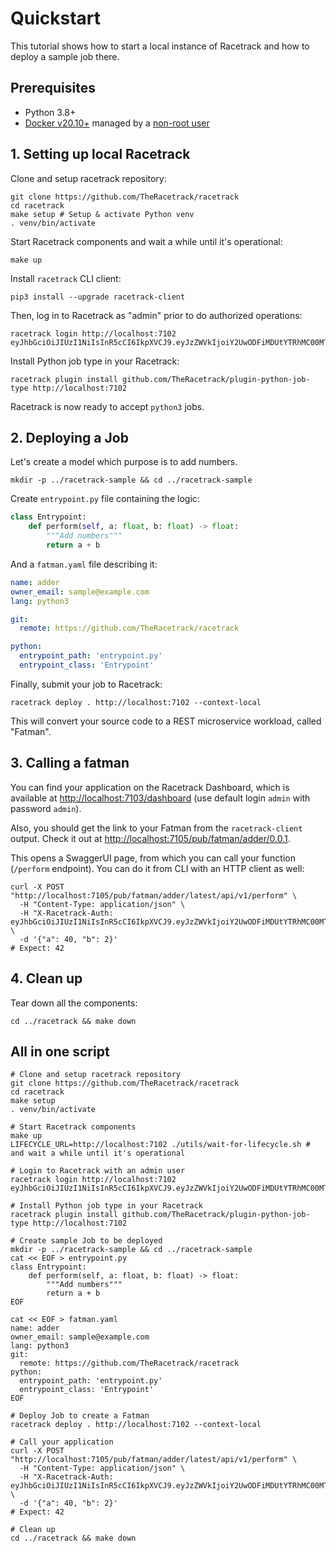 # Quickstart

This tutorial shows how to start a local instance of Racetrack
and how to deploy a sample job there.

## Prerequisites

- Python 3.8+
- [Docker v20.10+](https://docs.docker.com/engine/install/ubuntu/)
  managed by a [non-root user](https://docs.docker.com/engine/install/linux-postinstall/#manage-docker-as-a-non-root-user)

## 1. Setting up local Racetrack

Clone and setup racetrack repository:
```shell
git clone https://github.com/TheRacetrack/racetrack
cd racetrack
make setup # Setup & activate Python venv
. venv/bin/activate
```

Start Racetrack components and wait a while until it's operational:
```shell
make up
```

Install `racetrack` CLI client:
```
pip3 install --upgrade racetrack-client
```

Then, log in to Racetrack as "admin" prior to do authorized operations:
```
racetrack login http://localhost:7102 eyJhbGciOiJIUzI1NiIsInR5cCI6IkpXVCJ9.eyJzZWVkIjoiY2UwODFiMDUtYTRhMC00MTRhLThmNmEtODRjMDIzMTkxNmE2Iiwic3ViamVjdCI6ImFkbWluIiwic3ViamVjdF90eXBlIjoidXNlciIsInNjb3BlcyI6bnVsbH0.xDUcEmR7USck5RId0nwDo_xtZZBD6pUvB2vL6i39DQI
```

Install Python job type in your Racetrack:
```
racetrack plugin install github.com/TheRacetrack/plugin-python-job-type http://localhost:7102
```

Racetrack is now ready to accept `python3` jobs.

## 2. Deploying a Job

Let's create a model which purpose is to add numbers.

```
mkdir -p ../racetrack-sample && cd ../racetrack-sample
```

Create `entrypoint.py` file containing the logic:
```python
class Entrypoint:
    def perform(self, a: float, b: float) -> float:
        """Add numbers"""
        return a + b
```

And a `fatman.yaml` file describing it:

```yaml
name: adder
owner_email: sample@example.com
lang: python3

git:
  remote: https://github.com/TheRacetrack/racetrack

python:
  entrypoint_path: 'entrypoint.py'
  entrypoint_class: 'Entrypoint'
```

Finally, submit your job to Racetrack:
```
racetrack deploy . http://localhost:7102 --context-local
```

This will convert your source code to a REST microservice workload, called "Fatman".

## 3. Calling a fatman

You can find your application on the Racetrack Dashboard,
which is available at [http://localhost:7103/dashboard](http://localhost:7103/dashboard)
(use default login `admin` with password `admin`).

Also, you should get the link to your Fatman from the `racetrack-client` output.
Check it out at [http://localhost:7105/pub/fatman/adder/0.0.1](http://localhost:7105/pub/fatman/adder/0.0.1).

This opens a SwaggerUI page, from which you can call your function (`/perform` endpoint).
You can do it from CLI with an HTTP client as well:
```shell
curl -X POST "http://localhost:7105/pub/fatman/adder/latest/api/v1/perform" \
  -H "Content-Type: application/json" \
  -H "X-Racetrack-Auth: eyJhbGciOiJIUzI1NiIsInR5cCI6IkpXVCJ9.eyJzZWVkIjoiY2UwODFiMDUtYTRhMC00MTRhLThmNmEtODRjMDIzMTkxNmE2Iiwic3ViamVjdCI6ImFkbWluIiwic3ViamVjdF90eXBlIjoidXNlciIsInNjb3BlcyI6bnVsbH0.xDUcEmR7USck5RId0nwDo_xtZZBD6pUvB2vL6i39DQI" \
  -d '{"a": 40, "b": 2}'
# Expect: 42
```

## 4. Clean up

Tear down all the components:
```shell
cd ../racetrack && make down
```

## All in one script

```shell
# Clone and setup racetrack repository
git clone https://github.com/TheRacetrack/racetrack
cd racetrack
make setup
. venv/bin/activate

# Start Racetrack components
make up
LIFECYCLE_URL=http://localhost:7102 ./utils/wait-for-lifecycle.sh # and wait a while until it's operational

# Login to Racetrack with an admin user
racetrack login http://localhost:7102 eyJhbGciOiJIUzI1NiIsInR5cCI6IkpXVCJ9.eyJzZWVkIjoiY2UwODFiMDUtYTRhMC00MTRhLThmNmEtODRjMDIzMTkxNmE2Iiwic3ViamVjdCI6ImFkbWluIiwic3ViamVjdF90eXBlIjoidXNlciIsInNjb3BlcyI6bnVsbH0.xDUcEmR7USck5RId0nwDo_xtZZBD6pUvB2vL6i39DQI

# Install Python job type in your Racetrack
racetrack plugin install github.com/TheRacetrack/plugin-python-job-type http://localhost:7102

# Create sample Job to be deployed
mkdir -p ../racetrack-sample && cd ../racetrack-sample
cat << EOF > entrypoint.py
class Entrypoint:
    def perform(self, a: float, b: float) -> float:
        """Add numbers"""
        return a + b
EOF

cat << EOF > fatman.yaml
name: adder
owner_email: sample@example.com
lang: python3
git:
  remote: https://github.com/TheRacetrack/racetrack
python:
  entrypoint_path: 'entrypoint.py'
  entrypoint_class: 'Entrypoint'
EOF

# Deploy Job to create a Fatman
racetrack deploy . http://localhost:7102 --context-local

# Call your application
curl -X POST "http://localhost:7105/pub/fatman/adder/latest/api/v1/perform" \
  -H "Content-Type: application/json" \
  -H "X-Racetrack-Auth: eyJhbGciOiJIUzI1NiIsInR5cCI6IkpXVCJ9.eyJzZWVkIjoiY2UwODFiMDUtYTRhMC00MTRhLThmNmEtODRjMDIzMTkxNmE2Iiwic3ViamVjdCI6ImFkbWluIiwic3ViamVjdF90eXBlIjoidXNlciIsInNjb3BlcyI6bnVsbH0.xDUcEmR7USck5RId0nwDo_xtZZBD6pUvB2vL6i39DQI" \
  -d '{"a": 40, "b": 2}'
# Expect: 42

# Clean up
cd ../racetrack && make down
```
